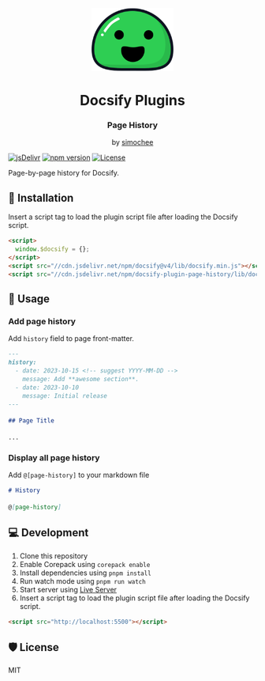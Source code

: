 <p align="center">
  <img src="docsify.svg" alt="Docsify Logo" height="128">
</p>
<h1 align="center">Docsify Plugins</h1>
<h3 align="center">Page History</h3>
<p align="center">by <a href="https://github.com/simochee">simochee</a></p>

[![jsDelivr](https://data.jsdelivr.com/v1/package/npm/docsify-plugin-page-history/badge)](https://www.jsdelivr.com/package/npm/docsify-plugin-page-history)
[![npm version](https://badge.fury.io/js/docsify-plugin-page-history.svg)](https://badge.fury.io/js/docsify-plugin-page-history)
[![License](https://img.shields.io/npm/l/docsify-plugin-page-history)](https://github.com/simochee/docsify-plugin-page-history/blob/main/LICENSE)

Page-by-page history for Docsify.

## 📀 Installation

Insert a script tag to load the plugin script file after loading the Docsify script.

```html
<script>
  window.$docsify = {};
</script>
<script src="//cdn.jsdelivr.net/npm/docsify@v4/lib/docsify.min.js"></script>
<script src="//cdn.jsdelivr.net/npm/docsify-plugin-page-history/lib/docsify-plugin-page-history.min.js"></script>
```

## 🔰 Usage

### Add page history

Add `history` field to page front-matter.

```md
---
history:
  - date: 2023-10-15 <!-- suggest YYYY-MM-DD -->
    message: Add **awesome section**.
  - date: 2023-10-10
    message: Initial release
---

## Page Title

...
```

### Display all page history

Add `@[page-history]` to your markdown file

```md
# History

@[page-history]
```

## 💻 Development

1. Clone this repository
1. Enable Corepack using `corepack enable`
1. Install dependencies using `pnpm install`
1. Run watch mode using `pnpm run watch`
1. Start server using [Live Server](https://marketplace.visualstudio.com/items?itemName=ritwickdey.LiveServer)
1. Insert a script tag to load the plugin script file after loading the Docsify script.

```html
<script src="http://localhost:5500"></script>
```

## 🛡️ License

MIT
